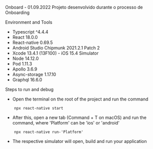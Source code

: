 Onboard - 01.09.2022
Projeto desenvolvido durante o processo de Onboarding

Environment and Tools
- Typescript ^4.4.4
- React 18.0.0
- React-native 0.69.5
- Android Studio Chipmunk 2021.2.1 Patch 2
- Xcode 13.4.1 (13F100) - iOS 15.4 Simulator
- Node 14.12.0
- Pod 1.11.3
- Apollo 3.6.9
- Async-storage 1.17.10
- Graphql 16.6.0

Steps to run and debug
- Open the terminal on the root of the project and run the command
```
    npx react-native start
```
- After this, open a new tab (Command + T on macOS) and run the command, where 'Platform' can be 'ios' or 'android'
```
    npx react-native run-'Platform'
```
- The respective simulator will open, build and run your application


